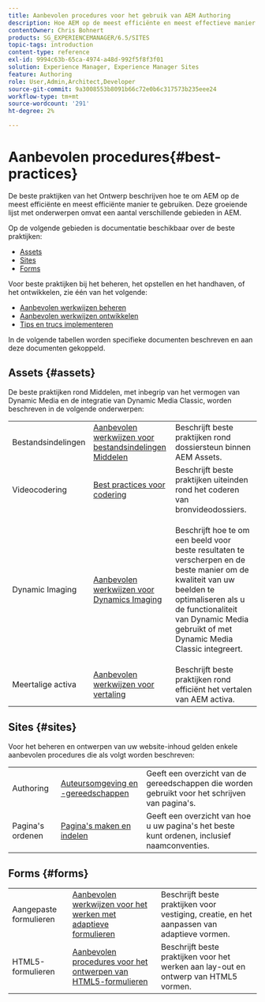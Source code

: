 ```yaml
---
title: Aanbevolen procedures voor het gebruik van AEM Authoring
description: Hoe AEM op de meest efficiënte en meest effectieve manier te gebruiken.
contentOwner: Chris Bohnert
products: SG_EXPERIENCEMANAGER/6.5/SITES
topic-tags: introduction
content-type: reference
exl-id: 9994c63b-65ca-4974-a48d-992f5f8f3f01
solution: Experience Manager, Experience Manager Sites
feature: Authoring
role: User,Admin,Architect,Developer
source-git-commit: 9a3008553b8091b66c72e0b6c317573b235eee24
workflow-type: tm+mt
source-wordcount: '291'
ht-degree: 2%

---
```


# Aanbevolen procedures{#best-practices}

De beste praktijken van het Ontwerp beschrijven hoe te om AEM op de meest efficiënte en meest efficiënte manier te gebruiken. Deze groeiende lijst met onderwerpen omvat een aantal verschillende gebieden in AEM.

Op de volgende gebieden is documentatie beschikbaar over de beste praktijken:

* [Assets](#assets)
* [Sites](#sites)
* [Forms](#forms)

Voor beste praktijken bij het beheren, het opstellen en het handhaven, of het ontwikkelen, zie één van het volgende:

* [Aanbevolen werkwijzen beheren](/help/sites-administering/administer-best-practices.md)
* [Aanbevolen werkwijzen ontwikkelen](/help/sites-developing/best-practices.md)
* [Tips en trucs implementeren](/help/sites-deploying/best-practices.md)

In de volgende tabellen worden specifieke documenten beschreven en aan deze documenten gekoppeld.

## Assets {#assets}

De beste praktijken rond Middelen, met inbegrip van het vermogen van Dynamic Media en de integratie van Dynamic Media Classic, worden beschreven in de volgende onderwerpen:

<table>
 <tbody>
  <tr>
   <td>Bestandsindelingen</td>
   <td><a href="/help/assets/assets-file-format-best-practices.md">Aanbevolen werkwijzen voor bestandsindelingen Middelen</a></td>
   <td>Beschrijft beste praktijken rond dossiersteun binnen AEM Assets.</td>
  </tr>
  <tr>
   <td>Videocodering</td>
   <td><a href="/help/assets/video.md#best-practices-for-encoding-videos">Best practices voor codering</a></td>
   <td>Beschrijft beste praktijken uiteinden rond het coderen van bronvideodossiers.</td>
  </tr>
  <tr>
   <td>Dynamic Imaging</td>
   <td><a href="/help/assets/best-practices-for-optimizing-the-quality-of-your-images.md">Aanbevolen werkwijzen voor Dynamics Imaging</a></td>
   <td><p>Beschrijft hoe te om een beeld voor beste resultaten te verscherpen en de beste manier om de kwaliteit van uw beelden te optimaliseren als u de functionaliteit van Dynamic Media gebruikt of met Dynamic Media Classic integreert. </p> </td>
  </tr>
  <tr>
   <td>Meertalige activa</td>
   <td><a href="/help/assets/best-practices-for-translating-assets-efficiently.md">Aanbevolen werkwijzen voor vertaling</a></td>
   <td>Beschrijft beste praktijken rond efficiënt het vertalen van AEM activa.</td>
  </tr>
 </tbody>
</table>

## Sites {#sites}

Voor het beheren en ontwerpen van uw website-inhoud gelden enkele aanbevolen procedures die als volgt worden beschreven:

|  |  |  |
|---|---|---|
| Authoring | [Auteursomgeving en -gereedschappen](/help/sites-authoring/author-environment-tools.md) | Geeft een overzicht van de gereedschappen die worden gebruikt voor het schrijven van pagina&#39;s. |
| Pagina&#39;s ordenen | [Pagina&#39;s maken en indelen](/help/sites-authoring/managing-pages.md) | Geeft een overzicht van hoe u uw pagina&#39;s het beste kunt ordenen, inclusief naamconventies. |

## Forms {#forms}

|  |  |  |
|---|---|---|
| Aangepaste formulieren | [Aanbevolen werkwijzen voor het werken met adaptieve formulieren](/help/forms/using/adaptive-forms-best-practices.md) | Beschrijft beste praktijken voor vestiging, creatie, en het aanpassen van adaptieve vormen. |
| HTML5-formulieren | [Aanbevolen procedures voor het ontwerpen van HTML5-formulieren](/help/forms/using/best-practices-for-html5-forms.md) | Beschrijft beste praktijken voor het werken aan lay-out en ontwerp van HTML5 vormen. |

